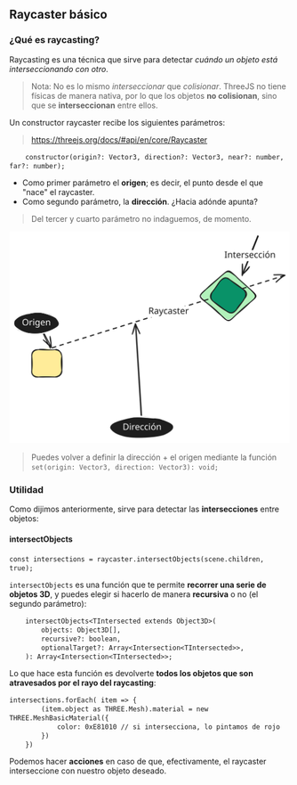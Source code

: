 ## Raycaster básico

### ¿Qué es raycasting?

Raycasting es una técnica que sirve para detectar _cuándo un objeto está interseccionando
con otro_.

> Nota: No es lo mismo _interseccionar_ que _colisionar_. ThreeJS no tiene físicas de manera nativa,
> por lo que los objetos **no colisionan**, sino que se **interseccionan** entre ellos.

Un constructor raycaster recibe los siguientes parámetros:

> https://threejs.org/docs/#api/en/core/Raycaster

```
    constructor(origin?: Vector3, direction?: Vector3, near?: number, far?: number);

```

- Como primer parámetro el **origen**; es decir, el punto desde el que "nace" el raycaster.
- Como segundo parámetro, la **dirección**. ¿Hacia adónde apunta?

> Del tercer y cuarto parámetro no indaguemos, de momento.

![Definición gráfica de raycaster](../../public/assets/02-raycaster-definition.svg)

> Puedes volver a definir la dirección + el origen mediante la función
> ```set(origin: Vector3, direction: Vector3): void;```

### Utilidad

Como dijimos anteriormente, sirve para detectar las **intersecciones** entre objetos:

#### intersectObjects

````
const intersections = raycaster.intersectObjects(scene.children, true);
````

``intersectObjects`` es una función que te permite **recorrer una serie de objetos 3D**, y puedes elegir si hacerlo de manera
**recursiva** o no (el segundo parámetro):

```
    intersectObjects<TIntersected extends Object3D>(
        objects: Object3D[],
        recursive?: boolean,
        optionalTarget?: Array<Intersection<TIntersected>>,
    ): Array<Intersection<TIntersected>>;
```

Lo que hace esta función es devolverte **todos los objetos que son atravesados por el rayo del raycasting**:

````
intersections.forEach( item => {
        (item.object as THREE.Mesh).material = new THREE.MeshBasicMaterial({
            color: 0xE81010 // si intersecciona, lo pintamos de rojo
        })
    })
````

Podemos hacer **acciones** en caso de que, efectivamente, el raycaster interseccione
con nuestro objeto deseado.
